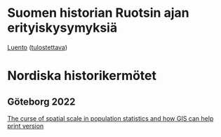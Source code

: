 # Suomen historian Ruotsin ajan erityiskysymyksiä

[Luento](./ruotsin-ajan-erityiskysymyksia/ruotsin-ajan-erityiskysymyksia.html) ([tulostettava](./ruotsin-ajan-erityiskysymyksia/ruotsin-ajan-erityiskysymyksia_print.html))

# Nordiska historikermötet

## Göteborg 2022

[The curse of spatial scale in population statistics and how GIS can help](./nhm-2022/curse-of-spatial-scale.html) [print version](./nhm-2022/curse-of-spatial-scale_print.html)